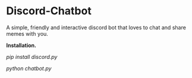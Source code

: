 # Discord-Chatbot

A simple, friendly and interactive discord bot that loves to chat and share memes with you.

**Installation.**

*pip install discord.py*

*python chatbot.py*
